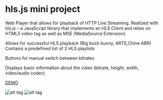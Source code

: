 # hls.js mini project
 Web Player that allows for playback of HTTP Live Streaming. Realized with hls.js – a JavaScript library that implements an HLS Client and relies on HTML5 video tag as well as MSE (MediaSource Extension). 

Allows for successful HLS playback 
(Big buck bunny, ARTE,Chine ABR) 
Contains a predefined list of 2 HLS playlists 

Buttons for manual switch between bitrates

Displays basic information about the video (bitrate, height, width, video/audio codec)

 
[DEMO](https://sho373.github.io/hls.js-miniproject/videos/)

![alt tag](example.png)
![alt tag](example2.png)